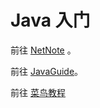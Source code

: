# Java 入门

前往 [NetNote](https://note.yueplus.ink/coding/Java/) 。

前往 [JavaGuide](https://javaguide.cn/)。

前往 [菜鸟教程](https://www.runoob.com/java/java-tutorial.html)
